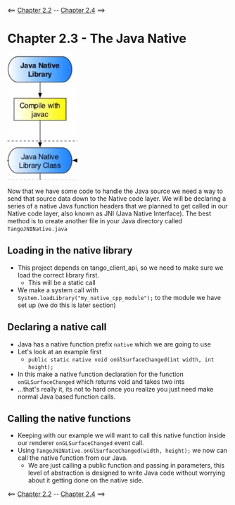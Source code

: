 <== [Chapter 2.2](./Chapter_02_02.md) -- [Chapter 2.4](./Chapter_02_04.md) ==>

# Chapter 2.3 - The Java Native

![Java Main Activity](../images/Chapter_02_IMG_008.png)

Now that we have some code to handle the Java source we need a way to send that source data down to the Native code layer. We will be declaring a series of a native Java function headers that we planned to get called in our Native code layer, also known as JNI (Java Native Interface). The best method is to create another file in your Java directory called `TangoJNINative.java`

## Loading in the native library
* This project depends on tango_client_api, so we need to make sure we load the correct library first.
    * This will be a static call
* We make a system call with `System.loadLibrary("my_native_cpp_module");` to the module we have set up (we do this is later section)

## Declaring a native call
* Java has a native function prefix `native` which we are going to use
* Let's look at an example first
    * `public static native void onGlSurfaceChanged(int width, int height);`
* In this make a native function declaration for the function `onGLSurfaceChanged` which returns void and takes two ints
* ...that's really it, its not to hard once you realize you just need make normal Java based function calls.

## Calling the native functions
* Keeping with our example we will want to call this native function inside our renderer `onGLSurfaceChanged` event call.
* Using `TangoJNINative.onGlSurfaceChanged(width, height);` we now can call the native function from our Java.
    * We are just calling a public function and passing in parameters, this level of abstraction is designed to write Java code without worrying about it getting done on the native side. 

<== [Chapter 2.2](./Chapter_02_02.md) -- [Chapter 2.4](./Chapter_02_04.md) ==>

